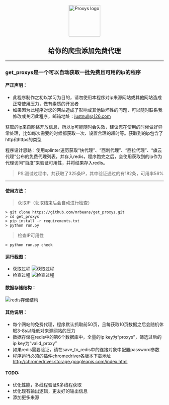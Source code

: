 <p align="center">
    <img width="100" src="https://project-icons.oss-cn-shanghai.aliyuncs.com/p.png" alt="Proxys logo">
</p>
<h2 align="center">给你的爬虫添加免费代理</h2>
<hr />

### get_proxys是一个可以自动获取一批免费且可用的ip的程序

#### 严正声明：
* 此程序制作之初以学习为目的，请勿使用本程序对ip来源网站或其他网站造成正常使用压力，做有素质的开发者
* 如果因为此程序对您的网站造成了影响或其他破坏性的问题，可以随时联系我修改或关闭此程序，邮箱地址：<justnull@126.com>

获取的ip来自网络开放信息，所以ip可能随时会失效，建议您在使用的时候做好异常处理，比如每次需要的时候都获取一次、设置合理的超时等。获取到的ip包含了http和https的类型

程序设计思路：使用splinter遍历获取“快代理”、“西刺代理”、“西拉代理”、“旗云代理”公布的免费代理列表，并存入redis，程序跑完之后，会使用获取到的ip作为代理访问“百度”来验证可用性，并将结果存入redis。

> PS:测试过程中，共获取了325条IP，其中验证通过的有182条，可用率56%

<hr />

#### 使用方法：
> 获取IP（获取结束后会自动进行检查）
```
> git clone https://github.com/mrbeans/get_proxys.git
> cd get_proxys
> pip install -r requirements.txt
> python run.py
```
> 检查IP可用性
```
> python run.py check
```

#### 运行截图：
* 获取过程
![获取过程](https://project-imgs.oss-cn-shanghai.aliyuncs.com/%E8%BE%93%E5%87%BA2.png)
* 检查过程
![检查过程](https://project-imgs.oss-cn-shanghai.aliyuncs.com/check2.png)

#### 数据存储结构：
![redis存储结构](https://project-imgs.oss-cn-shanghai.aliyuncs.com/proxys.png)

#### 其他说明：
* 每个网站的免费代理，程序默认抓取前50页，且每获取10页数据之后会随机休眠3-8s以降低对来源网站的压力
* 数据存储在redis中的第6个数据库中，全量的ip key为“proxys”，筛选过后的ip key为“valid_proxy”
* 如果redis需要验证，请在save_to_redis中的连接对象中配置password参数
* 程序运行必须的插件chromedriver各版本下载地址 http://chromedriver.storage.googleapis.com/index.html

#### TODO:
* 优化性能，多线程验证&多线程获取
* 优化现有输出逻辑，更友好的输出信息
* 添加更多来源

